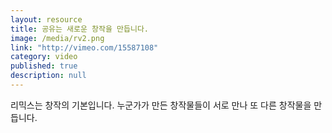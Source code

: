 ```yaml
---
layout: resource
title: 공유는 새로운 창작을 만듭니다.
image: /media/rv2.png
link: "http://vimeo.com/15587108"
category: video
published: true
description: null
---
```



리믹스는 창작의 기본입니다. 누군가가 만든 창작물들이 서로 만나 또 다른 창작물을 만듭니다.
